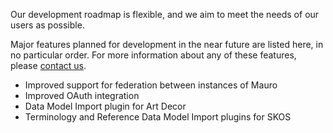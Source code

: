 Our development roadmap is flexible, and we aim to meet the needs of our users as possible.

Major features planned for development in the near future are listed here, in no particular order. For more information about any of these features, 
please
[contact us](mailto:info@metadata-catalogue.org).

- Improved support for federation between instances of Mauro
- Improved OAuth integration
- Data Model Import plugin for Art Decor
- Terminology and Reference Data Model Import plugins for SKOS



